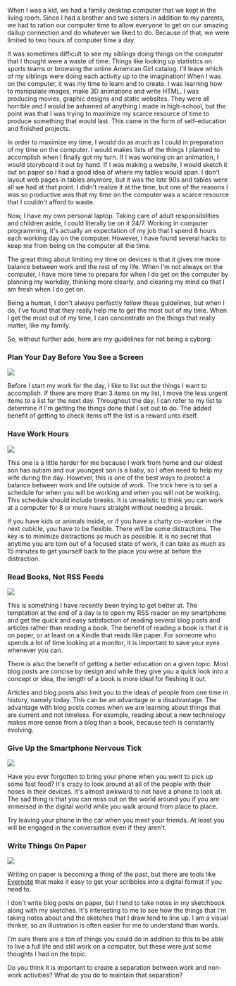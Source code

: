 When I was a kid, we had a family desktop computer that we kept in the living room. Since I had a brother and two sisters in addition to my parents, we had to ration our computer time to allow everyone to get on our amazing dailup connection and do whatever we liked to do. Because of that, we were limited to two hours of computer time a day.

<!-- more -->

It was sometimes difficult to see my siblings doing things on the computer that I thought were a waste of time. Things like looking up statistics on sports teams or browsing the online American Girl catalog. I'll leave which of my siblings were doing each activity up to the imagination! When I was on the computer, it was my time to learn and to create. I was learning how to manipulate images, make 3D animations and write HTML. I was producing movies, graphic designs and static websites. They were all horrible and I would be ashamed of anything I made in high-school, but the point was that I was trying to maximize my scarce resource of time to produce something that would last. This came in the form of self-education and finished projects.

In order to maximize my time, I would do as much as I could in preparation of my time on the computer. I would makes lists of the things I planned to accomplish when I finally got my turn. If I was working on an animation, I would storyboard it out by hand. If I was making a website, I would sketch it out on paper so I had a good idea of where my tables would span. I don't layout web pages in tables anymore, but it was the late 90s and tables were all we had at that point. I didn't realize it at the time, but one of the reasons I was so productive was that my time on the computer was a scarce resource that I couldn't afford to waste.

Now, I have my own personal laptop. Taking care of adult responsibilities and children aside, I could literally be on it 24/7. Working in computer programming, it's actually an expectation of my job that I spend 8 hours each working day on the computer. However, I have found several hacks to keep me from being on the computer all the time.

The great thing about limiting my time on devices is that it gives me more balance between work and the rest of my life. When I'm not always on the computer, I have more time to prepare for when I do get on the computer by planning my workday, thinking more clearly, and clearing my mind so that I am fresh when I do get on.

Being a human, I don't always perfectly follow these guidelines, but when I do, I've found that they really help me to get the most out of my time. When I get the most out of my time, I can concentrate on the things that really matter, like my family.

So, without further ado, here are my guidelines for not being a cyborg:

### Plan Your Day Before You See a Screen

![](http://www.onlineuniversities.com/wp-content/uploads/2011/08/career-planning-sm.jpeg)

Before I start my work for the day, I like to list out the things I want to accomplish. If there are more than 3 items on my list, I move the less urgent items to a list for the next day. Throughout the day, I can refer to my list to determine if I'm getting the things done that I set out to do. The added benefit of getting to check items off the list is a reward unto itself.

### Have Work Hours

![](http://i.investopedia.com/inv/articles/slideshow/delusions-working-from-home/reduced-hours.jpg)

This one is a little harder for me because I work from home and our oldest son has autism and our youngest son is a baby, so I often need to help my wife during the day. However, this is one of the best ways to protect a balance between work and life outside of work. The trick here is to set a schedule for when you will be working and when you will not be working. This schedule should include breaks. It is unrealistic to think you can work at a computer for 8 or more hours straight without needing a break. 

If you have kids or animals inside, or if you have a chatty co-worker in the next cubicle, you have to be flexible. There will be some distractions. The key is to minimize distractions as much as possible. It is no secret that anytime you are torn out of a focused state of work, it can take as much as 15 minutes to get yourself back to the place you were at before the distraction.

### Read Books, Not RSS Feeds

![](http://static.guim.co.uk/sys-images/guardian/Pix/pictures/2012/1/9/1326108641720/A-woman-reading-a-book-007.jpg)

This is something I have recently been trying to get better at. The temptation at the end of a day is to open my RSS reader on my smartphone and get the quick and easy satisfaction of reading several blog posts and articles rather than reading a book. The benefit of reading a book is that it is on paper, or at least on a Kindle that reads like paper. For someone who spends a lot of time looking at a monitor, it is important to save your eyes whenever you can.

There is also the benefit of getting a better  education on a given topic. Most blog posts are concise by design and while they give you a quick look into a concept or idea, the length of a book is more ideal for fleshing it out.

Articles and blog posts also limit you to the ideas of people from one time in history, namely today. This can be an advantage or a disadvantage. The advantage with blog posts comes when we are learning about things that are current and not timeless. For example, reading about a new technology makes more sense from a blog than a book, because tech is constantly evolving.

### Give Up the Smartphone Nervous Tick

![](http://www.biologyoftechnology.com/wp-content/uploads/2012/02/smartphones_people.jpg)

Have you ever forgotten to bring your phone when you went to pick up some fast food? It's crazy to look around at all of the people with their noses in their devices. It's almost awkward to not have a phone to look at. The sad thing is that you can miss out on the world around you if you are immersed in the digital world while you walk around from place to place.

Try leaving your phone in the car when you meet your friends. At least you will be engaged in the conversation even if they aren't.

### Write Things On Paper

![](https://c2.staticflickr.com/8/7061/6880096005_fe6a7eefac_z.jpg)

Writing on paper is becoming a thing of the past, but there are tools like [Evernote](http://evernote.com) that make it easy to get your scribbles into a digital format if you need to.

I don't write blog posts on paper, but I tend to take notes in my sketchbook along with my sketches. It's interesting to me to see how the things that I'm taking notes about and the sketches that I draw tend to line up. I am a visual thinker, so an illustration is often easier for me to understand than words.

I'm sure there are a ton of things you could do in addition to this to be able to live a full life and still work on a computer, but these were just some thoughts I had on the topic.

Do you think it is important to create a separation between work and non-work activities? What do you do to maintain that separation?
